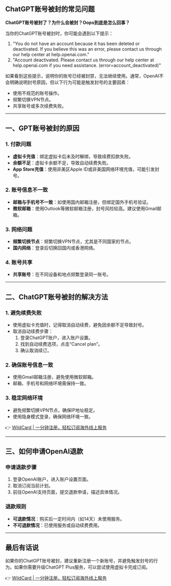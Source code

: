 ## ChatGPT账号被封的常见问题

**ChatGPT账号被封了？为什么会被封？Oops到底是怎么回事？**

当你的ChatGPT账号被封时，你可能会遇到以下提示：

1. "You do not have an account because it has been deleted or deactivated. If you believe this was an error, please contact us through our help center at help.openai.com."
2. "Account deactivated. Please contact us through our help center at help.openai.com if you need assistance. (error=account_deactivated)"

如果看到这些提示，说明你的账号已经被封禁，无法继续使用。通常，OpenAI不会明确说明封号原因，但以下行为可能是触发封号的主要因素：

- 使用不规范的账号操作。
- 频繁切换VPN节点。
- 共享账号或多次续费失败。

---

## 一、GPT账号被封的原因

### 1. 付款问题
- **虚拟卡充值**：绑定虚拟卡后未及时解绑，导致续费扣款失败。
- **余额不足**：虚拟卡余额不足，导致自动续费失败。
- **App Store充值**：使用非美区Apple ID或非美国网络环境充值，可能引发封号。

### 2. 账号信息不一致
- **邮箱与手机号不一致**：如使用国内邮箱注册，但绑定国外手机号验证。
- **微软邮箱**：使用Outlook等微软邮箱注册，封号风险较高。建议使用Gmail邮箱。

### 3. 网络问题
- **频繁切换节点**：频繁切换VPN节点，尤其是不同国家的节点。
- **国内网络**：登录后切换回国内或香港网络。

### 4. 账号共享
- **共享账号**：在不同设备和地点频繁登录同一账号。

---

## 二、ChatGPT账号被封的解决方法

### 1. 避免续费失败
- 使用虚拟卡充值时，记得取消自动续费，避免因余额不足导致封号。
- 取消自动续费步骤：
  1. 登录ChatGPT账户，进入账户设置。
  2. 找到自动续费选项，点击“Cancel plan”。
  3. 确认取消续订。

### 2. 确保账号信息一致
- 使用Gmail邮箱注册，避免使用微软邮箱。
- 邮箱、手机号和网络环境需保持一致。

### 3. 稳定网络环境
- 避免频繁切换VPN节点，确保IP地址稳定。
- 使用隐身模式登录，确保网络环境一致。

👉 [WildCard | 一分钟注册，轻松订阅海外线上服务](https://bit.ly/bewildcard)

---

## 三、如何申请OpenAI退款

### 申请退款步骤
1. 登录OpenAI账户，进入账户设置页面。
2. 取消订阅当前计划。
3. 前往OpenAI支持页面，提交退款申请，描述具体情况。

### 退款规则
- **可退款情况**：购买后一定时间内（如14天）未使用服务。
- **不可退款情况**：已使用服务或自动续费费用。

---

## 最后有话说

如果你的ChatGPT账号被封，建议重新注册一个新账号，并避免触发封号的行为。如果你需要升级ChatGPT Plus服务，可以尝试使用虚拟卡完成订阅。

👉 [WildCard | 一分钟注册，轻松订阅海外线上服务](https://bit.ly/bewildcard)